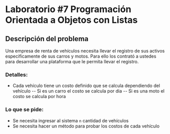 # Laboratorio #7 Programación Orientada a Objetos con Listas  
## Descripción del problema

Una empresa de renta de vehículos necesita llevar el registro de sus activos especificamente de sus carros y motos. Para ello los contrató a ustedes para desarrollar una plataforma que le permita llevar el registro.

### Detalles:
- Cada vehículo tiene un costo definido que se calcula dependiendo del vehículo
-- Si es un carro el costo se calcula por dia
-- Si es una moto el costo se calcula por hora

### Lo que se pide:
- Se necesita ingresar al sistema `n` cantidad de vehículos
- Se necesita hacer un método para probar los costos de cada vehículo 
